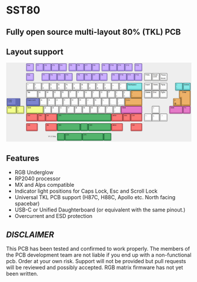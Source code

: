 # SST80

## Fully open source multi-layout 80% (TKL) PCB

## Layout support
![KLE](Images/Layout-KLE.jpg)

## Features
- RGB Underglow
- RP2040 processor
- MX and Alps compatible
- Indicator light positions for Caps Lock, Esc and Scroll Lock
- Universal TKL PCB support (H87C, H88C, Apollo etc. North facing spacebar)
- USB-C or Unified Daughterboard (or equivalent with the same pinout.)
- Overcurrent and ESD protection

## ***DISCLAIMER***
This PCB has been tested and confirmed to work properly. The members of the PCB development team are not liable if you end up with a non-functional pcb. Order at your own risk. Support will not be provided but pull requests will be reviewed and possibly accepted. RGB matrix firmware has not yet been written.
